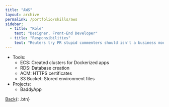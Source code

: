 ```yaml
---
title: "AWS"
layout: archive
permalink: /portfolio/skills/aws
sidebar:
  - title: "Role"
    text: "Designer, Front-End Developer"
  - title: "Responsibilities"
    text: "Reuters try PR stupid commenters should isn't a business model"
---
```


* Tools:
  * ECS: Created clusters for Dockerized apps
  * RDS: Database creation
  * ACM: HTTPS certificates
  * S3 Bucket: Stored environment files
* Projects:
  * BaddyApp

[Back](../skills){: .btn}
